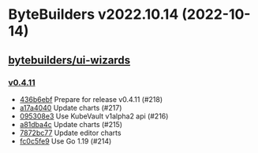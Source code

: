 # ByteBuilders v2022.10.14 (2022-10-14)


## [bytebuilders/ui-wizards](https://github.com/bytebuilders/ui-wizards)

### [v0.4.11](https://github.com/bytebuilders/ui-wizards/releases/tag/v0.4.11)

- [436b6ebf](https://github.com/bytebuilders/ui-wizards/commit/436b6ebf) Prepare for release v0.4.11 (#218)
- [a17a4040](https://github.com/bytebuilders/ui-wizards/commit/a17a4040) Update charts (#217)
- [095308e3](https://github.com/bytebuilders/ui-wizards/commit/095308e3) Use KubeVault v1alpha2 api (#216)
- [a81dba4c](https://github.com/bytebuilders/ui-wizards/commit/a81dba4c) Update charts (#215)
- [7872bc77](https://github.com/bytebuilders/ui-wizards/commit/7872bc77) Update editor charts
- [fc0c5fe9](https://github.com/bytebuilders/ui-wizards/commit/fc0c5fe9) Use Go 1.19 (#214)



